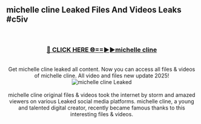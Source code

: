 ## michelle cline Leaked Files And Videos Leaks #c5iv
<br>
<div align="center">
<h3><a href="https://watchclip.my.id/michelle cline" rel="nofollow">🔴 CLICK HERE 🌐==►►michelle cline</a></h3>
<br>
Get michelle cline leaked all content. Now you can access all files & videos of michelle cline. All video and files new update 2025!
<br>
<a href="https://watchclip.my.id/michelle cline" rel="nofollow" data-target="animated-image.originalLink"><img src="https://i.ibb.co.com/WyWwxjT/player-gif2.gif" alt="michelle cline Leaked" style="max-width: 100%; display: inline-block;" data-target="animated-image.originalImage"></a>
<br><br>
michelle cline original files & videos took the internet by storm and amazed viewers on various Leaked social media platforms. michelle cline, a young and talented digital creator, recently became famous thanks to this interesting files & videos.
</div>
<br>